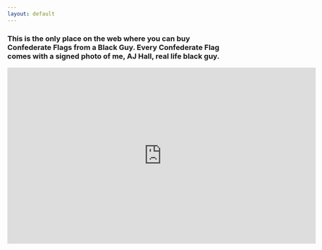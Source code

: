 ```yaml
---
layout: default
---
```



### This is the only place on the web where you can buy Confederate Flags from a Black Guy. Every Confederate Flag comes with a signed photo of me, AJ Hall, real life black guy.

<iframe width="700" height="400" src="https://www.youtube.com/embed/Is7SeH-gkHM" frameborder="0" allowfullscreen></iframe>

